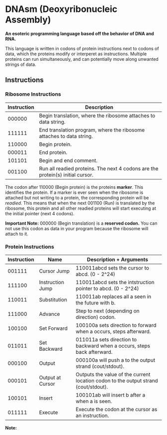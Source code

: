 # DNAsm (Deoxyribonucleic Assembly)

**An esoteric programming language based off the behavior of DNA and RNA.**

This language is written in codons of protein instructions next to codons of data, which the proteins modify or interperet as instructions. Multiple proteins can run simultaneously, and can potentially move along unwanted strings of data.

## Instructions

### Ribosome Instructions

| Instruction | Description |
|-------------|-------------|
| 000000      | Begin translation, where the ribosome attaches to data string. |
| 111111      | End translation program, where the ribosome attaches to data string. |
| 110000      | Begin protein. |
| 000011      | End protein. |
| 101101      | Begin and end comment. |
| 001100     | Run all readied proteins. The next 4 codons are the protein(s) initial cursor. |

The codon after 110000 (Begin protein) is the proteins **marker**. This identifies the protein. If a marker is ever seen when the ribosome is attached but not writing to a protein, the corresponding protein will be *readied*. This means that when the next 001100 (Run) is translated by the ribosome, this protein and all other readied proteins will start executing at the initial pointer (next 4 codons).

**Important Note:** 000000 (Begin translation) is a **reserved codon.** You can not use this codon as data in your program because the ribosome will attach to it.

### Protein Instructions

| Instruction | Name | Description + Arguments |
|-------------|------|-------------------------|
| 001111      | Cursor Jump | 110011abcd sets the cursor to abcd. (0 - 2^24) |
| 111100      | Instruction Jump | 110011abcd sets the intstruction pointer to abcd. (0 - 2^24) |
| 110011      | Substitution | 110011ab replaces all a seen in the future with b. |
| 111000      | Advance | Step to next (depending on direction) codon. |
| 100100      | Set Forward | 100100a sets direction to forward when a occurs, steps afterward. |
| 011011      | Set Backward | 011011a sets direction to backward when a occurs, steps back afterward. |
| 000100      | Output | 000100a will push a to the output strand (cout/stdout). |
| 000101      | Output at Cursor | Outputs the value of the current location codon to the output strand (cout/stdout). |
| 100101      | Insert | 100101ab will insert b after a when a is seen. |
| 011111      | Execute | Execute the codon at the cursor as an instruction. |

**Note:** 